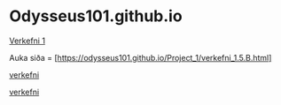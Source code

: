 # Odysseus101.github.io
[Verkefni 1](https://odysseus101.github.io/Project_1/project_1.html) 


Auka siða = [https://odysseus101.github.io/Project_1/verkefni_1.5.B.html]


[verkefni](https://odysseus101.github.io/project_2/project_2.html)

[verkefni](https://odysseus101.github.io/project_2/go_robo_dance.html)
